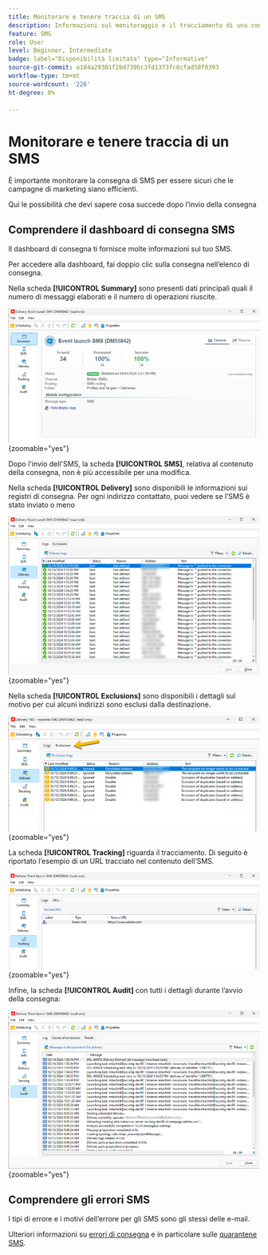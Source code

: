 ```yaml
---
title: Monitorare e tenere traccia di un SMS
description: Informazioni sul monitoraggio e il tracciamento di una consegna SMS
feature: SMS
role: User
level: Beginner, Intermediate
badge: label="Disponibilità limitata" type="Informative"
source-git-commit: a184a29301f2bd739bc3fd1373fc8cfad58f0393
workflow-type: tm+mt
source-wordcount: '226'
ht-degree: 0%

---
```



# Monitorare e tenere traccia di un SMS

È importante monitorare la consegna di SMS per essere sicuri che le campagne di marketing siano efficienti.

Qui le possibilità che devi sapere cosa succede dopo l’invio della consegna

## Comprendere il dashboard di consegna SMS

Il dashboard di consegna ti fornisce molte informazioni sul tuo SMS.

Per accedere alla dashboard, fai doppio clic sulla consegna nell’elenco di consegna.

Nella scheda **[!UICONTROL Summary]** sono presenti dati principali quali il numero di messaggi elaborati e il numero di operazioni riuscite.

![](assets/sms_summary.png){zoomable="yes"}

Dopo l&#39;invio dell&#39;SMS, la scheda **[!UICONTROL SMS]**, relativa al contenuto della consegna, non è più accessibile per una modifica.

Nella scheda **[!UICONTROL Delivery]** sono disponibili le informazioni sui registri di consegna. Per ogni indirizzo contattato, puoi vedere se l’SMS è stato inviato o meno

![](assets/sms_deliverylogs.png){zoomable="yes"}

Nella scheda **[!UICONTROL Exclusions]** sono disponibili i dettagli sul motivo per cui alcuni indirizzi sono esclusi dalla destinazione.

![](assets/sms_exclusions.png){zoomable="yes"}

La scheda **[!UICONTROL Tracking]** riguarda il tracciamento. Di seguito è riportato l’esempio di un URL tracciato nel contenuto dell’SMS.

![](assets/sms_trackinglogs.png){zoomable="yes"}

Infine, la scheda **[!UICONTROL Audit]** con tutti i dettagli durante l’avvio della consegna:

![](assets/sms_audit.png){zoomable="yes"}

## Comprendere gli errori SMS

I tipi di errore e i motivi dell’errore per gli SMS sono gli stessi delle e-mail.

Ulteriori informazioni su [errori di consegna](../delivery-failures.md) e in particolare sulle [quarantene SMS](../delivery-failures.md#sms-quarantines).

